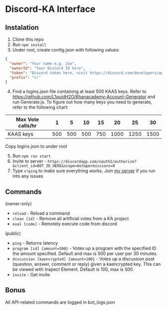 # Discord-KA Interface

## Instalation

1. Clone this repo
2. Run `npm install`
3. Under root, create config.json with following values:
```json
{
  "owner": "Your name e.g. Joe",
  "ownerId": "Your Discord ID here",
  "token": "Discord token here, visit https://discord.com/developers/applications/",
  "prefix": "v!"
}
```
4. Find a logins.json file containing at least 500 KAAS keys. Refer to https://github.com/L1quidH2O/Khanacademy-Account-Generator and run Generate.js. To figure out how many keys you need to generate, refer to the following chart:

| Max Vote calls/hr | 1  | 5   | 10  | 15  | 20   | 25   | 30   |
| ----------------- | -- | --- | --- | --- | ---- | ---- | ---- |
| KAAS keys         | 500 | 500 | 500 | 750 | 1000 | 1250 | 1500 |

Copy logins.json to under root

5. Run `npm run start`
6. Invite to server - `https://discordapp.com/oauth2/authorize?&client_id=BOT_ID_HERE&scope=bot&permissions=0`
7. Type `v!ping` to make sure everything works. Join [my server](https://discord.gg/ZUumbPfvcq) if you run into any issues

## Commands
(owner-only)
- `reload` - Reload a command
- `clean [id]` - Remove all artificial votes from a KA project
- `eval [code]` - Remotely execute code from discord

(public)
- `ping` - Returns latency
- `program [id] {amount=500}` - Votes up a program with the specified ID the amount specified. Default and max is 500 per user per 30 minutes.
- `discussion [kaencrypted] {amount=100}` - Votes up a discussion post (question, answer, comment or reply) given a kaencrypted key. This can be viewed with Inspect Element. Default is 100, max is 500.
- `invite` - Get invite

## Bonus
All API-related commands are logged in bot_logs.json